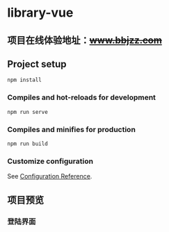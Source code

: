 # library-vue

## 项目在线体验地址：~~www.bbjzz.com~~

## Project setup
```
npm install
```

### Compiles and hot-reloads for development
```
npm run serve
```

### Compiles and minifies for production
```
npm run build
```

### Customize configuration
See [Configuration Reference](https://cli.vuejs.org/config/).


## 项目预览
### 登陆界面

